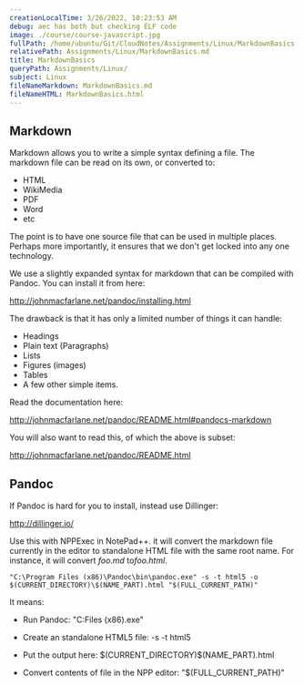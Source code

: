 ```yaml
---
creationLocalTime: 3/26/2022, 10:23:53 AM
debug: aec has both but checking ELF code
image: ./course/course-javascript.jpg
fullPath: /home/ubuntu/Git/CloudNotes/Assignments/Linux/MarkdownBasics.md
relativePath: Assignments/Linux/MarkdownBasics.md
title: MarkdownBasics
queryPath: Assignments/Linux/
subject: Linux
fileNameMarkdown: MarkdownBasics.md
fileNameHTML: MarkdownBasics.html
---
```



<!-- toc -->
<!-- tocstop -->

Markdown
--------

Markdown allows you to write a simple syntax defining a file. The markdown file
can be read on its own, or converted to:

-   HTML
-   WikiMedia
-   PDF
-   Word
-   etc

The point is to have one source file that can be used in multiple places.
Perhaps more importantly, it ensures that we don't get locked into any one
technology.

We use a slightly expanded syntax for markdown that can be compiled with Pandoc.
You can install it from here:

<http://johnmacfarlane.net/pandoc/installing.html>

The drawback is that it has only a limited number of things it can handle:

-   Headings
-   Plain text (Paragraphs)
-   Lists
-   Figures (images)
-   Tables
-   A few other simple items.

Read the documentation here:

<http://johnmacfarlane.net/pandoc/README.html#pandocs-markdown>

You will also want to read this, of which the above is subset:

<http://johnmacfarlane.net/pandoc/README.html>

Pandoc
------

If Pandoc is hard for you to install, instead use Dillinger:

<http://dillinger.io/>

Use this with NPPExec in NotePad++. it will convert the markdown file currently
in the editor to standalone HTML file with the same root name. For instance, it
will convert *foo.md* to*foo.html*.

~~~~~~~~~~~~~~~~~~~~~~~~~~~~~~~~~~~~~~~~~~~~~~~~~~~~~~~~~~~~~~~~~~~~~~~~~~~~~~~~
"C:\Program Files (x86)\Pandoc\bin\pandoc.exe" -s -t html5 -o $(CURRENT_DIRECTORY)\$(NAME_PART).html "$(FULL_CURRENT_PATH)"
~~~~~~~~~~~~~~~~~~~~~~~~~~~~~~~~~~~~~~~~~~~~~~~~~~~~~~~~~~~~~~~~~~~~~~~~~~~~~~~~

It means:

-   Run Pandoc: "C:Files (x86).exe"

-   Create an standalone HTML5 file: -s -t html5

-   Put the output here: \$(CURRENT_DIRECTORY)\$(NAME_PART).html

-   Convert contents of file in the NPP editor: "\$(FULL_CURRENT_PATH)"
